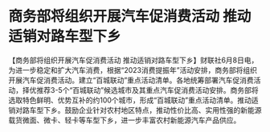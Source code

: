 

# 商务部将组织开展汽车促消费活动 推动适销对路车型下乡

【商务部将组织开展汽车促消费活动
推动适销对路车型下乡】财联社6月8日电，为进一步稳定和扩大汽车消费，根据“2023消费提振年”活动安排，商务部将组织开展汽车促消费活动。建立“百城联动”重点活动清单。各地统筹部署汽车促消费活动，择优推荐3-5个“百城联动”候选城市及其重点汽车促消费活动安排。商务部将选取特色鲜明、优势互补的约100个城市，形成“百城联动”重点活动清单。推动适销对路车型下乡。鼓励企业针对农村地区特点，推动性价比高、实用性强的新能源载货微面、微卡、轻卡等车型下乡，进一步丰富农村新能源汽车产品供应。

